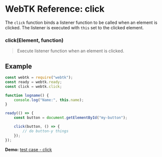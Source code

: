 WebTK Reference: click
======================
The `click` function binds a listener function to be called when an element is
clicked.  The listener is executed with `this` set to the clicked element.

### click(Element, function)
> Execute listener function when an element is clicked.

Example
-------
```js
const webtk = require("webtk");
const ready = webtk.ready;
const click = webtk.click;

function logname() {
    console.log("Name:", this.name);
}

ready(() => {
    const button = document.getElementById("my-button");

    click(button, () => {
        // do button-y things
    });
});
```

**Demo:** [test case - click](../src/test/click.html)
